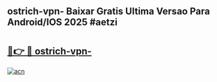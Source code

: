 ## ostrich-vpn- Baixar Gratis Ultima Versao Para Android/IOS 2025 #aetzi

# <h2><a href="https://ainizakaria.my?title=ostrich-vpn-&ref=20M">🔗👉 🔴 ostrich-vpn-</a></h2>

[![acn](https://github.com/user-attachments/assets/0f9c940e-d8b0-45ae-aac7-cd30a18b3e1c)](https://ainizakaria.my?title=ostrich-vpn-&ref=20M)

